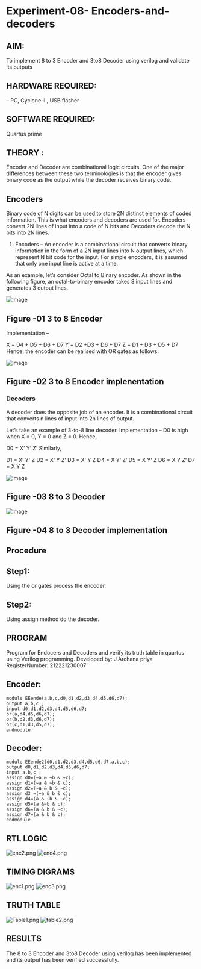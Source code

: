 # Experiment-08- Encoders-and-decoders 
## AIM:
 To implement 8 to 3 Encoder and  3to8 Decoder using verilog and validate its outputs
## HARDWARE REQUIRED:  
– PC, Cyclone II , USB flasher
## SOFTWARE REQUIRED:  
 Quartus prime
## THEORY :
Encoder and Decoder are combinational logic circuits. One of the major differences between these two terminologies is that the encoder gives binary code as the output while the decoder receives binary code.
## Encoders
Binary code of N digits can be used to store 2N distinct elements of coded information. This is what encoders and decoders are used for. Encoders convert 2N lines of input into a code of N bits and Decoders decode the N bits into 2N lines.

1. Encoders –
An encoder is a combinational circuit that converts binary information in the form of a 2N input lines into N output lines, which represent N bit code for the input. For simple encoders, it is assumed that only one input line is active at a time.

As an example, let’s consider Octal to Binary encoder. As shown in the following figure, an octal-to-binary encoder takes 8 input lines and generates 3 output lines.

![image](https://user-images.githubusercontent.com/36288975/171543588-bc0746df-a173-4b35-989e-5fb7d385fe8a.png)
## Figure -01 3 to 8 Encoder 


Implementation –

X = D4 + D5 + D6 + D7
Y = D2 +D3 + D6 + D7
Z = D1 + D3 + D5 + D7 
Hence, the encoder can be realised with OR gates as follows:


![image](https://user-images.githubusercontent.com/36288975/171543740-68403b82-aa93-4c98-9343-f32b14885a2e.png)
## Figure -02 3 to 8 Encoder implenentation 

 ### Decoders 
A decoder does the opposite job of an encoder. It is a combinational circuit that converts n lines of input into 2n lines of output.

Let’s take an example of 3-to-8 line decoder.
Implementation –
D0 is high when X = 0, Y = 0 and Z = 0. Hence,

D0 = X’ Y’ Z’ 
Similarly,

D1 = X’ Y’ Z
D2 = X’ Y Z’
D3 = X’ Y Z
D4 = X Y’ Z’
D5 = X Y’ Z
D6 = X Y Z’
D7 = X Y Z 


![image](https://user-images.githubusercontent.com/36288975/171543978-ee2d0671-2846-40a1-8705-507fd6287a49.png)
## Figure -03 8 to 3 Decoder 



![image](https://user-images.githubusercontent.com/36288975/171543866-5a6eace6-8683-49d7-9c4f-a7cb30ec3035.png)
## Figure -04 8 to 3 Decoder implementation 

## Procedure
## Step1:
Using the or gates process the encoder.
## Step2:
Using assign method do the decoder.



## PROGRAM 
Program for Endocers and Decoders  and verify its truth table in quartus using Verilog programming.
Developed by: J.Archana priya 
RegisterNumber:  212221230007

## Encoder:
```
module EEende(a,b,c,d0,d1,d2,d3,d4,d5,d6,d7);
output a,b,c ;
input d0,d1,d2,d3,d4,d5,d6,d7;
or(a,d4,d5,d6,d7);
or(b,d2,d3,d6,d7);
or(c,d1,d3,d5,d7);
endmodule 
```
## Decoder:
```
module EEende2(d0,d1,d2,d3,d4,d5,d6,d7,a,b,c);
output d0,d1,d2,d3,d4,d5,d6,d7;
input a,b,c ;
assign d0=(~a & ~b & ~c);
assign d1=(~a & ~b & c);
assign d2=(~a & b & ~c);
assign d3 =(~a & b & c);
assign d4=(a & ~b & ~c);
assign d5=(a &~b & c);
assign d6=(a & b & ~c);
assign d7=(a & b & c);
endmodule 

```

## RTL LOGIC  
![enc2.png](./enc2.png)
![enc4.png](./enc4.png)

## TIMING DIGRAMS  
![enc1.png](./enc1.png)
![enc3.png](./enc3.png)

## TRUTH TABLE 
![Table1.png](./Table1.png)
![table2.png](./table2.png)


## RESULTS 
The 8 to 3 Encoder and  3to8 Decoder using verilog
has been implemented and its output has been verified successfully.